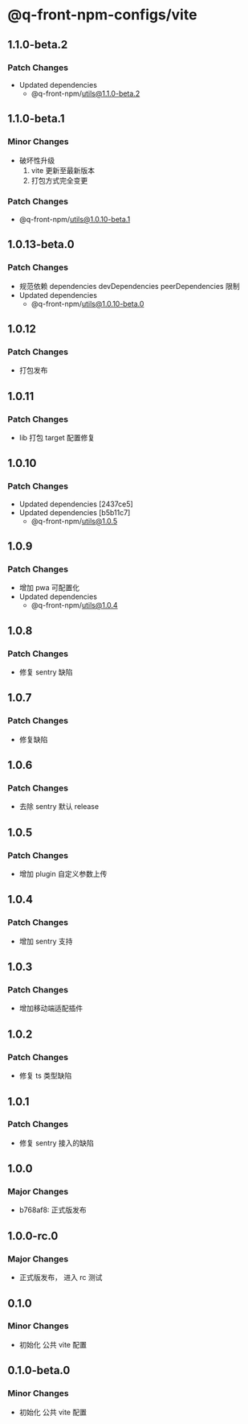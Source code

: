 # @q-front-npm-configs/vite

## 1.1.0-beta.2

### Patch Changes

- Updated dependencies
  - @q-front-npm/utils@1.1.0-beta.2

## 1.1.0-beta.1

### Minor Changes

- 破坏性升级
  1. vite 更新至最新版本
  2. 打包方式完全变更

### Patch Changes

- @q-front-npm/utils@1.0.10-beta.1

## 1.0.13-beta.0

### Patch Changes

- 规范依赖 dependencies devDependencies peerDependencies 限制
- Updated dependencies
  - @q-front-npm/utils@1.0.10-beta.0

## 1.0.12

### Patch Changes

- 打包发布

## 1.0.11

### Patch Changes

- lib 打包 target 配置修复

## 1.0.10

### Patch Changes

- Updated dependencies [2437ce5]
- Updated dependencies [b5b11c7]
  - @q-front-npm/utils@1.0.5

## 1.0.9

### Patch Changes

- 增加 pwa 可配置化
- Updated dependencies
  - @q-front-npm/utils@1.0.4

## 1.0.8

### Patch Changes

- 修复 sentry 缺陷

## 1.0.7

### Patch Changes

- 修复缺陷

## 1.0.6

### Patch Changes

- 去除 sentry 默认 release

## 1.0.5

### Patch Changes

- 增加 plugin 自定义参数上传

## 1.0.4

### Patch Changes

- 增加 sentry 支持

## 1.0.3

### Patch Changes

- 增加移动端适配插件

## 1.0.2

### Patch Changes

- 修复 ts 类型缺陷

## 1.0.1

### Patch Changes

- 修复 sentry 接入的缺陷

## 1.0.0

### Major Changes

- b768af8: 正式版发布

## 1.0.0-rc.0

### Major Changes

- 正式版发布， 进入 rc 测试

## 0.1.0

### Minor Changes

- 初始化 公共 vite 配置

## 0.1.0-beta.0

### Minor Changes

- 初始化 公共 vite 配置
